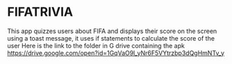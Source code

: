 # FIFATRIVIA
This app quizzes users about FIFA and displays their score on the screen
using a toast message, it uses if statements to calculate the score of the user
Here is the link to the folder in G drive containing the apk
https://drive.google.com/open?id=1GqVaO9l_yNr6F5VYtrzbp3dQgHmNTv_y
